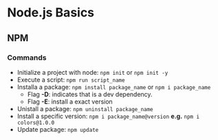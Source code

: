 # Node.js Basics
## NPM
### Commands
- Initialize a project with node: ```npm init``` or ```npm init -y```
- Execute a script: ```npm run script_name```
- Installa a package: ```npm install package_name``` or ```npm i package_name```
    - Flag **-D**: indicates that is a dev dependency.
    - Flag **-E**: install a exact version
- Unistall a package: ```npm uninstall package_name ```
- Install a specific version: ```npm i package_name@version``` **e.g.** ```npm i colors@1.0.0```
- Update package: ```npm update```